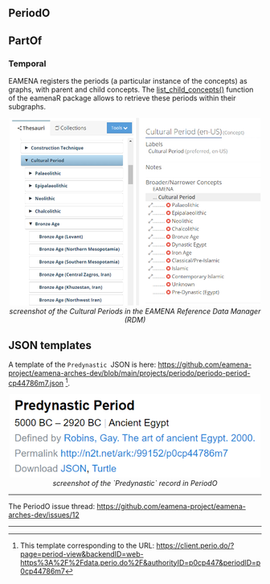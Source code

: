 ## PeriodO

## PartOf

### Temporal

EAMENA registers the periods (a particular instance of the concepts) as graphs, with parent and child concepts. The [list_child_concepts()](https://eamena-project.github.io/eamenaR/doc/list_child_concepts) function of the eamenaR package allows to retrieve these periods within their subgraphs.

<p align="center">
  <img alt="img-name" src="../../www/rdm-culturalperiods.png" width="500">
  <br>
    <em>screenshot of the Cultural Periods in the EAMENA Reference Data Manager (RDM)</em>
</p>


## JSON templates

A template of the `Predynastic `JSON is here: https://github.com/eamena-project/eamena-arches-dev/blob/main/projects/periodo/periodo-period-cp44786m7.json [^1].

<p align="center">
  <img alt="img-name" src="../../www/periodo-json-template-predynastic.png" width="500">
  <br>
    <em>screenshot of the `Predynastic` record in PeriodO</em>
</p>

---

The PeriodO issue thread: https://github.com/eamena-project/eamena-arches-dev/issues/12

---

[^1]: This template corresponding to the URL: https://client.perio.do/?page=period-view&backendID=web-https%3A%2F%2Fdata.perio.do%2F&authorityID=p0cp447&periodID=p0cp44786m7